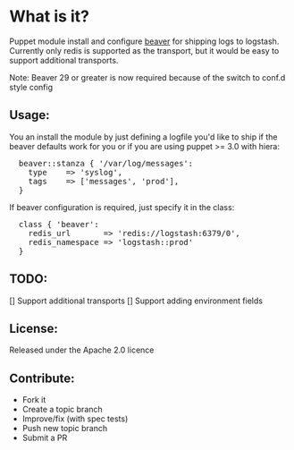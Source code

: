 What is it?
===========

Puppet module install and configure [beaver](https://github.com/josegonzalez/beaver) for shipping logs to logstash.
Currently only redis is supported as the transport, but it would be easy to 
support additional transports.

Note: Beaver 29 or greater is now required because of the switch to conf.d style config

Usage:
------

You an install the module by just defining a logfile you'd like to ship if the
beaver defaults work for you or if you are using puppet >= 3.0 with hiera:
<pre>
  beaver::stanza { '/var/log/messages':
    type    => 'syslog',
    tags    => ['messages', 'prod'],
  }
</pre>

If beaver configuration is required, just specify it in the class:
<pre>
  class { 'beaver':
    redis_url       => 'redis://logstash:6379/0',
    redis_namespace => 'logstash::prod'
  }
</pre>

TODO:
-----
[] Support additional transports
[] Support adding environment fields

License:
--------
Released under the Apache 2.0 licence

Contribute:
-----------
* Fork it
* Create a topic branch
* Improve/fix (with spec tests)
* Push new topic branch
* Submit a PR
